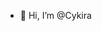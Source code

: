 - 👋 Hi, I’m @Cykira

<!---
Cykira/Cykira is a ✨ special ✨ repository because its `README.md` (this file) appears on your GitHub profile.
You can click the Preview link to take a look at your changes.
--->
